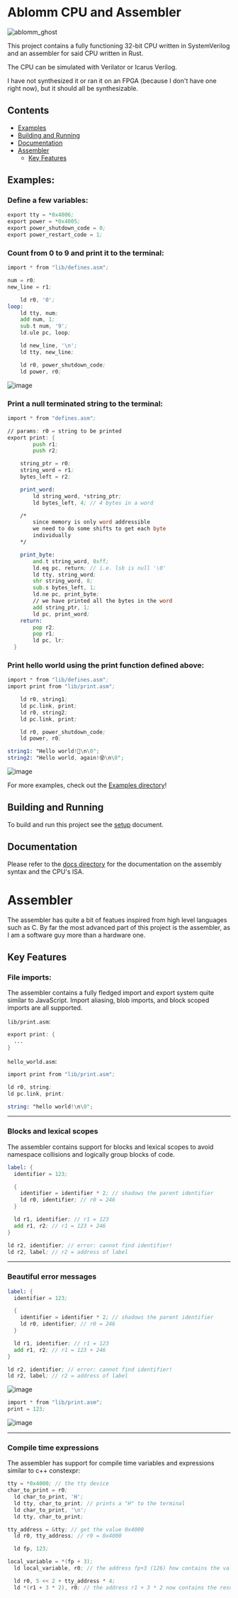 # Ablomm CPU and Assembler
![ablomm_ghost](https://github.com/user-attachments/assets/490bea8d-e06b-4051-b459-b5ccc5217a4f)


This project contains a fully functioning 32-bit CPU written in SystemVerilog and an assembler for said CPU written in Rust.

The CPU can be simulated with Verilator or Icarus Verilog.

I have not synthesized it or ran it on an FPGA (because I don't have one right now), but it should all be synthesizable.

## Contents

- [Examples](#examples)
- [Building and Running](#building-and-running)
- [Documentation](#documentation)
- [Assembler](#assembler)
	- [Key Features](#key-features)

## Examples:

### Define a few variables:

```asm
export tty = *0x4006;
export power = *0x4005;
export power_shutdown_code = 0;
export power_restart_code = 1;
```

### Count from 0 to 9 and print it to the terminal:

```asm
import * from "lib/defines.asm";

num = r0;
new_line = r1;

	ld r0, '0';
loop:
	ld tty, num;
	add num, 1;
	sub.t num, '9';
	ld.ule pc, loop;

	ld new_line, '\n';
	ld tty, new_line;

	ld r0, power_shutdown_code;
	ld power, r0;
```

![image](https://github.com/user-attachments/assets/a562133a-cbc3-48e3-945d-33867e017e60)


### Print a null terminated string to the terminal:

```asm
import * from "defines.asm";

// params: r0 = string to be printed
export print: {
		push r1;
		push r2;

	string_ptr = r0;
	string_word = r1;
	bytes_left = r2;

	print_word:
		ld string_word, *string_ptr;
		ld bytes_left, 4; // 4 bytes in a word

	/* 
		since memory is only word addressible
		we need to do some shifts to get each byte
		individually
	*/

	print_byte:
		and.t string_word, 0xff;
		ld.eq pc, return; // i.e. lsb is null '\0'
		ld tty, string_word;
		shr string_word, 8;
		sub.s bytes_left, 1;
		ld.ne pc, print_byte;
		// we have printed all the bytes in the word
		add string_ptr, 1;
		ld pc, print_word;
	return:
		pop r2;
		pop r1;
		ld pc, lr;
  }
```

### Print hello world using the print function defined above:

```asm
import * from "lib/defines.asm";
import print from "lib/print.asm";

	ld r0, string1;
	ld pc.link, print;
	ld r0, string2;
	ld pc.link, print;

	ld r0, power_shutdown_code;
	ld power, r0;

string1: "Hello world!👻\n\0";
string2: "Hello world, again!😵\n\0";
```

![image](https://github.com/user-attachments/assets/d3693ec4-e594-45c5-b75d-19c36e0dd057)

For more examples, check out the [Examples directory](examples)!
 
## Building and Running

To build and run this project see the [setup](docs/setup.md) document.

## Documentation

Please refer to the [docs directory](docs/) for the documentation on the assembly syntax and the CPU's ISA.

# Assembler

The assembler has quite a bit of featues inspired from high level languages such as C. By far the most advanced part of this project is the assembler, as I am a software guy more than a hardware one.

## Key Features

### File imports:

The assembler contains a fully fledged import and export system quite similar to JavaScript. Import aliasing, blob imports, and block scoped imports are all supported.

`lib/print.asm`:

```asm
export print: {
  ...
}
```

`hello_world.asm`:

```asm
import print from "lib/print.asm";

ld r0, string;
ld pc.link, print;

string: "hello world!\n\0";
```

---

### Blocks and lexical scopes

The assembler contains support for blocks and lexical scopes to avoid namespace collisions and logically group blocks of code.

```asm
label: {
  identifier = 123;

  {
    identifier = identifier * 2; // shadows the parent identifier
    ld r0, identifier; // r0 = 246
  }

  ld r1, identifier; // r1 = 123
  add r1, r2; // r1 = 123 + 246
}

ld r2, identifier; // error: cannot find identifier!
ld r2, label; // r2 = address of label

```

---

### Beautiful error messages

```asm
label: {
  identifier = 123;

  {
    identifier = identifier * 2; // shadows the parent identifier
    ld r0, identifier; // r0 = 246
  }

  ld r1, identifier; // r1 = 123
  add r1, r2; // r1 = 123 + 246
}

ld r2, identifier; // error: cannot find identifier!
ld r2, label; // r2 = address of label

```

![image](https://github.com/user-attachments/assets/bed91bf9-f8e8-414b-8f7d-6e7e06c0c66c)

```asm
import * from "lib/print.asm";
print = 123;
```

![image](https://github.com/user-attachments/assets/7b8ce2c5-7be1-403a-9f54-5c1601878204)

---

### Compile time expressions

The assembler has support for compile time variables and expressions similar to c++ constexpr:

```asm
tty = *0x4000; // the tty device
char_to_print = r0;
  ld char_to_print, 'H';
  ld tty, char_to_print; // prints a "H" to the terminal
  ld char_to_print, '\n';
  ld tty, char_to_print;

tty_address = &tty; // get the value 0x4000
  ld r0, tty_address; // r0 = 0x4000

  ld fp, 123;

local_variable = *(fp + 3);
  ld local_variable, r0; // the address fp+3 (126) how contains the value 0x4000

  ld r0, 5 << 2 + tty_address * 4;
  ld *(r1 + 3 * 2), r0; // the address r1 + 3 * 2 now contains the result of the expression 5 << 2 + tty_address * 4
```

